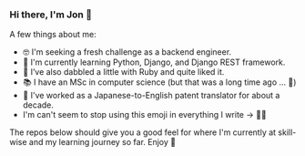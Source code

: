 ### Hi there, I'm Jon 👋

A few things about me:

- 🤓 I'm seeking a fresh challenge as a backend engineer.
- 🌱 I'm currently learning Python, Django, and Django REST framework.
- 🤘 I’ve also dabbled a little with Ruby and quite liked it.
- 📚 I have an MSc in computer science (but that was a long time ago ... 🐢)
- 🗻 I've worked as a Japanese-to-English patent translator for about a decade.
- I'm can't seem to stop using this emoji in everything I write → 🧙‍♂️

The repos below should give you a good feel for where I'm currently at skill-wise and my learning journey so far. Enjoy 🙂
